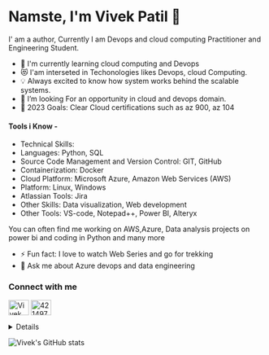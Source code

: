 # Namste, I'm Vivek Patil 👋 

I' am a author, Currently I am Devops and cloud computing Practitioner and Engineering Student.

- 🌱 I'm currently learning cloud computing and Devops
- 😻 I'am interseted in Techonologies likes Devops, cloud Computing.
- 💡 Always excited to know how system works behind the scalable systems.
- 🔭 I’m looking For an opportunity in cloud and devops domain.
- 🥅 2023 Goals: Clear Cloud certifications such as az 900, az 104

#### Tools i Know - 
- Technical Skills:
- Languages: Python, SQL
- Source Code Management and Version Control: GIT, GitHub
- Containerization: Docker
- Cloud Platform: Microsoft Azure, Amazon Web Services (AWS)
- Platform: Linux, Windows
- Atlassian Tools: Jira
- Other Skills: Data visualization, Web development
- Other Tools: VS-code, Notepad++, Power BI, Alteryx

You can often find me working on AWS,Azure, Data analysis projects on power bi and coding in Python and many more
- ⚡ Fun fact: I love to watch Web Series and go for trekking 
- 💬 Ask me about Azure devops and data engineering

### Connect with me

<a href="https://www.linkedin.com/in/vivekkpatil7/" target="blank"><img align="center" src="https://camo.githubusercontent.com/c8a9c5b414cd812ad6a97a46c29af67239ddaeae08c41724ff7d945fb4c047e5/68747470733a2f2f6564656e742e6769746875622e696f2f537570657254696e7949636f6e732f696d616765732f7376672f6c696e6b6564696e2e737667" alt="Vivek Patil" height="30" width="40" /></a>
<a href="mail:vivekkpatil6@yahoo.com" target="blank"><img align="center" src="https://camo.githubusercontent.com/4a3dd8d10a27c272fd04b2ce8ed1a130606f95ea6a76b5e19ce8b642faa18c27/68747470733a2f2f6564656e742e6769746875622e696f2f537570657254696e7949636f6e732f696d616765732f7376672f676d61696c2e737667" alt="4214976" height="30" width="40" /></a>

<details>
<br>
This is how you dropdown.
</details>



  
  
![Vivek's GitHub stats](https://github-readme-stats.vercel.app/api?username=vivekkpatil7&show_icons=true&theme=radical)
